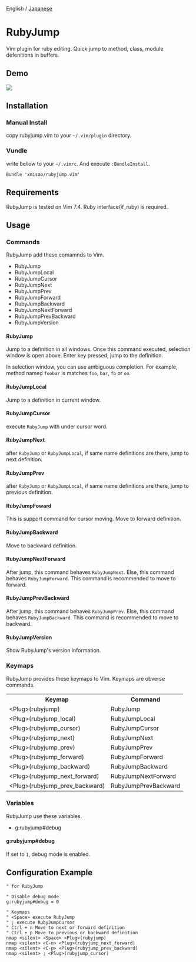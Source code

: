 English / [Japanese](https://github.com/xmisao/rubyjump.vim/blob/master/README.ja.md)

RubyJump
=============

Vim plugin for ruby editing. Quick jump to method, class, module defenitions in buffers.

## Demo

<img src="http://www.xmisao.com/assets/2014_05_11_rubyjump_demo.gif">

## Installation

### Manual Install

copy rubyjump.vim to your `~/.vim/plugin` directory.

### Vundle

write bellow to your `~/.vimrc`. And execute `:BundleInstall`.

~~~~
Bundle 'xmisao/rubyjump.vim'
~~~~

## Requirements

RubyJump is tested on Vim 7.4.
Ruby interface(if_ruby) is required.

## Usage

### Commands

RubyJump add these comamnds to Vim.

- RubyJump
- RubyJumpLocal
- RubyJumpCursor
- RubyJumpNext
- RubyJumpPrev
- RubyJumpForward
- RubyJumpBackward
- RubyJumpNextForward
- RubyJumpPrevBackward
- RubyJumpVersion

#### RubyJump

Jump to a definition in all windows.
Once this command executed, selection window is open above.
Enter key pressed, jump to the definition.

In selection window, you can use ambiguous completion.
For example, method named `foobar` is matches `foo`, `bar`, `fb` or `oo`.

#### RubyJumpLocal

Jump to a definition in current window.

#### RubyJumpCursor

execute `RubyJump` with under cursor word.

#### RubyJumpNext

after `RubyJump` or `RubyJumpLocal`, if same name definitions are there, jump to next definition.

#### RubyJumpPrev

after `RubyJump` or `RubyJumpLocal`, if same name definitions are there, jump to previous definition.

#### RubyJumpFoward

This is support command for cursor moving.
Move to forward definition.

#### RubyJumpBackward

Move to backward definition.

#### RubyJumpNextForward

After jump, this command behaves `RubyJumpNext`.
Else, this command behaves `RubyJumpForward`.
This command is recommended to move to forward.

#### RubyJumpPrevBackward

After jump, this command behaves `RubyJumpPrev`.
Else, this command behaves `RubyJumpBackward`.
This command is recommended to move to backward.

#### RubyJumpVersion

Show RubyJump's version information.

### Keymaps

RubyJump provides these keymaps to Vim.
Keymaps are obverse commands.

<table>
<tr><th>Keymap</th><th>Command</th><tr>
<tr><td>&lt;Plug&gt;(rubyjump)</td><td>RubyJump</td></tr>
<tr><td>&lt;Plug&gt;(rubyjump_local)</td><td>RubyJumpLocal</td></tr>
<tr><td>&lt;Plug&gt;(rubyjump_cursor)</td><td>RubyJumpCursor</td></tr>
<tr><td>&lt;Plug&gt;(rubyjump_next)</td><td>RubyJumpNext</td></tr>
<tr><td>&lt;Plug&gt;(rubyjump_prev)</td><td>RubyJumpPrev</td></tr>
<tr><td>&lt;Plug&gt;(rubyjump_forward)</td><td>RubyJumpForward</td></tr>
<tr><td>&lt;Plug&gt;(rubyjump_backward)</td><td>RubyJumpBackward</td></tr>
<tr><td>&lt;Plug&gt;(rubyjump_next_forward)</td><td>RubyJumpNextForward</td></tr>
<tr><td>&lt;Plug&gt;(rubyjump_prev_backward)</td><td>RubyJumpPrevBackward</td></tr>
</table>

### Variables

RubyJump use these variables.

- g:rubyjump#debug

#### g:rubyjump#debug

If set to `1`, debug mode is enabled.

## Configuration Example

~~~~
" for RubyJump

" Disable debug mode
g:rubyjump#debug = 0

" Keymaps
" <Space> execute RubyJump
" ; execute RubyJumpCursor
" Ctrl + n Move to next or forward definition
" Ctrl + p Move to previous or backward definition
nmap <silent> <Space> <Plug>(rubyjump)
nmap <silent> <C-n> <Plug>(rubyjump_next_forward)
nmap <silent> <C-p> <Plug>(rubyjump_prev_backward)
nmap <silent> ; <Plug>(rubyjump_cursor)
~~~~
